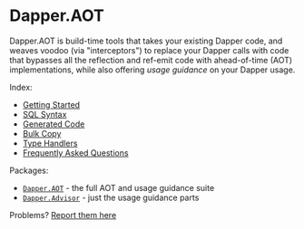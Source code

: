# Dapper.AOT

Dapper.AOT is build-time tools that takes your existing Dapper code, and weaves voodoo (via "interceptors") to replace your Dapper calls with
code that bypasses all the reflection and ref-emit code with ahead-of-time (AOT) implementations, while also offering *usage guidance* on your Dapper usage.

Index:

- [Getting Started](/gettingstarted)
- [SQL Syntax](/sqlsyntax)
- [Generated Code](/generatedcode)
- [Bulk Copy](/bulkcopy)
- [Type Handlers](/typehandlers)
- [Frequently Asked Questions](/faq)

Packages:

- [`Dapper.AOT`](https://www.nuget.org/packages/Dapper.AOT) - the full AOT and usage guidance suite
- [`Dapper.Advisor`](https://www.nuget.org/packages/Dapper.Advisor) - just the usage guidance parts

Problems? [Report them here](https://github.com/DapperLib/DapperAOT/issues)
